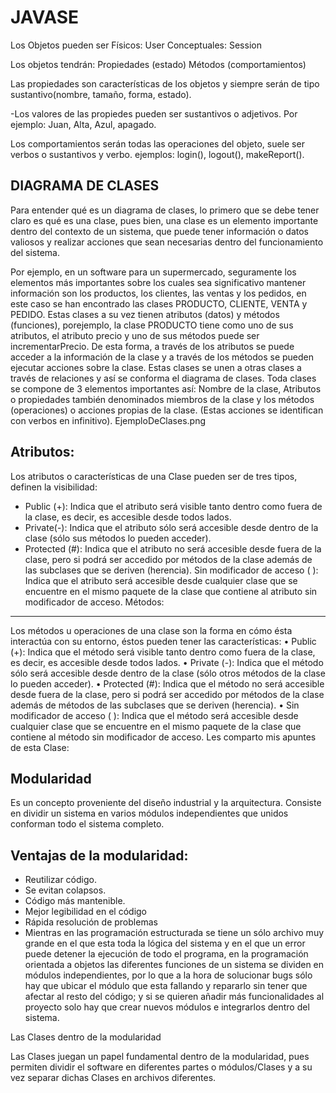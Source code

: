 # JAVASE
Los Objetos pueden ser
Físicos: User
Conceptuales: Session

Los objetos tendrán:
Propiedades (estado)
Métodos (comportamientos)

Las propiedades son características de los objetos y siempre serán de tipo sustantivo(nombre, tamaño, forma, estado).

-Los valores de las propiedes pueden ser sustantivos o adjetivos.
Por ejemplo: Juan, Alta, Azul, apagado.

Los comportamientos serán todas las operaciones del objeto, suele ser verbos o sustantivos y verbo.
ejemplos: login(), logout(), makeReport().


DIAGRAMA DE CLASES
------------------

Para entender qué es un diagrama de clases, lo primero que se debe tener claro es qué es una clase, pues bien, una clase es un elemento importante dentro del contexto de un sistema, que puede tener información o datos valiosos y realizar acciones que sean necesarias dentro del funcionamiento del sistema.

Por ejemplo, en un software para un supermercado, seguramente los elementos más importantes sobre los cuales sea significativo mantener información son los productos, los clientes, las ventas y los pedidos, en este caso se han encontrado las clases PRODUCTO, CLIENTE, VENTA y
PEDIDO.
Estas clases a su vez tienen atributos (datos) y métodos (funciones), porejemplo, la clase PRODUCTO tiene como uno de sus atributos, el atributo precio y uno de sus métodos puede ser incrementarPrecio. De esta forma, a través de los atributos se puede acceder a la información de la clase y a través de los métodos se pueden ejecutar acciones sobre la clase. Estas clases se unen a otras clases a través de relaciones y así se conforma el diagrama de clases.
Toda clases se compone de 3 elementos importantes así: Nombre de la clase, Atributos o propiedades también denominados miembros de la clase y los métodos (operaciones) o
acciones propias de la clase. (Estas acciones se identifican con verbos en infinitivo).
EjemploDeClases.png

Atributos:
------------------
Los atributos o características de una Clase pueden ser de tres tipos, definen la visibilidad:
  * Public (+): Indica que el atributo será visible tanto dentro como fuera de la clase, es decir, es accesible desde todos lados.
  * Private(-): Indica que el atributo sólo será accesible desde dentro de la clase (sólo sus métodos lo pueden acceder).
  * Protected (#): Indica que el atributo no será accesible desde fuera de la clase, pero si podrá ser accedido por métodos de la clase además de las subclases que se deriven (herencia).
Sin modificador de acceso ( ): Indica que el atributo será accesible desde cualquier clase que se encuentre en el mismo paquete de la clase que contiene al atributo sin modificador de acceso.
Métodos:
------------------
Los métodos u operaciones de una clase son la forma en cómo ésta interactúa con su entorno, éstos pueden tener las características:
• Public (+): Indica que el método será visible tanto dentro como fuera de la clase, es decir, es accesible desde todos lados.
• Private (-): Indica que el método sólo será accesible desde dentro de la clase (sólo otros métodos de la clase lo pueden acceder).
• Protected (#): Indica que el método no será accesible desde fuera de la clase, pero si podrá ser accedido por métodos de la clase además de métodos de las subclases que se deriven (herencia).
• Sin modificador de acceso ( ): Indica que el método será
accesible desde cualquier clase que se encuentre en el mismo
paquete de la clase que contiene al método sin modificador de
acceso.
Les comparto mis apuntes de esta Clase:

Modularidad
------------------
Es un concepto proveniente del diseño industrial y la arquitectura. Consiste en dividir un sistema en varios módulos independientes que unidos conforman todo el sistema completo.

Ventajas de la modularidad:
------------------
  * Reutilizar código.
  * Se evitan colapsos.
  * Código más mantenible.
  * Mejor legibilidad en el código
  * Rápida resolución de problemas
  * Mientras en las programación estructurada se tiene un sólo archivo muy grande en el que esta toda la lógica del sistema y en el que un error puede detener la ejecución de todo el programa, en la programación orientada a objetos las diferentes funciones de un sistema se dividen en módulos independientes, por lo que a la hora de solucionar bugs sólo hay que ubicar el módulo que esta fallando y repararlo sin tener que afectar al resto del código; y si se quieren añadir más funcionalidades al proyecto solo hay que crear nuevos módulos e integrarlos dentro del sistema.

Las Clases dentro de la modularidad

Las Clases juegan un papel fundamental dentro de la modularidad, pues permiten dividir el software en diferentes partes o módulos/Clases y a su vez separar dichas Clases en archivos diferentes.
